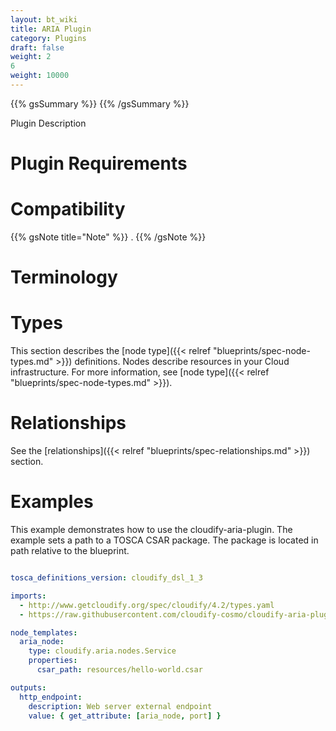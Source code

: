 ```yaml
---
layout: bt_wiki
title: ARIA Plugin
category: Plugins
draft: false
weight: 2
6
weight: 10000
---
```

{{% gsSummary %}} {{% /gsSummary %}}

Plugin Description



# Plugin Requirements



# Compatibility



{{% gsNote title="Note" %}}
 .
{{% /gsNote %}}





# Terminology


# Types

This section describes the [node type]({{< relref "blueprints/spec-node-types.md" >}}) definitions. Nodes describe resources in your Cloud infrastructure. For more information, see [node type]({{< relref "blueprints/spec-node-types.md" >}}).


# Relationships

See the [relationships]({{< relref "blueprints/spec-relationships.md" >}}) section.

# Examples

This example demonstrates how to use the cloudify-aria-plugin. The example sets a path to a TOSCA CSAR package. The package is located in path relative to the blueprint.

```yaml

tosca_definitions_version: cloudify_dsl_1_3

imports:
  - http://www.getcloudify.org/spec/cloudify/4.2/types.yaml
  - https://raw.githubusercontent.com/cloudify-cosmo/cloudify-aria-plugin/master/plugin.yaml

node_templates:
  aria_node:
    type: cloudify.aria.nodes.Service
    properties:
      csar_path: resources/hello-world.csar

outputs:
  http_endpoint:
    description: Web server external endpoint
    value: { get_attribute: [aria_node, port] }
